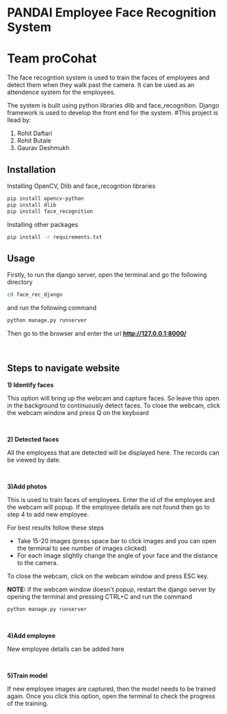 # PANDAI Employee Face Recognition System
# Team proCohat 

The face recogntion system is used to train the faces of employees and detect them when they walk past the camera.
It can be used as an attendence system for the employees.

The system is built using python libraries dlib and face_recognition. Django framework is used to develop the front end for the system.
#This project is llead by: 
1. Rohit Daftari
2. Rohit Butale
3. Gaurav Deshmukh

## Installation

Installing OpenCV, Dlib and face_recogntion libraries

```bash
pip install opencv-python
pip install dlib
pip install face_recognition
```

Installing other packages

```bash
pip install -r requirements.txt
```

## Usage

Firstly, to run the django server, open the terminal and go the following directory

```bash
cd face_rec_django
```

and run the following command

```bash
python manage.py runserver
```

Then go to the browser and enter the url **http://127.0.0.1:8000/**

&nbsp;



## Steps to navigate website




**1) Identify faces**

This option will bring up the webcam and capture faces. So leave this open in the background to continuously detect faces.
To close the webcam, click the webcam window and press Q on the keyboard

&nbsp;


**2) Detected faces**

All the employess that are detected will be displayed here. The records can be viewed by date.



&nbsp;

**3)Add photos**

This is used to train faces of employees. Enter the id of the employee and the webcam will popup. If the employee details are not found then go to step 4 to add new employee.

For best results follow these steps

- Take 15-20 images (press space bar to click images and you can open the terminal to see number of images clicked)
- For each image slightly change the angle of your face and the distance to the camera. 

To close the webcam, click on the webcam window and press ESC key.

**NOTE:** if the webcam window doesn't popup, restart the django server by opening the terminal and pressing CTRL+C and run the command 

```bash
python manage.py runserver
```

&nbsp;

**4)Add employee**

New employee details can be added here


&nbsp;

**5)Train model**

If new employee images are captured, then the model needs to be trained again. Once you click this option, open the terminal to check the progress of the training.
